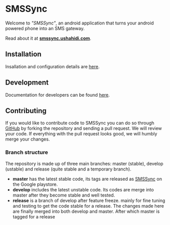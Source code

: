 # SMSSync

Welcome to *"SMSSync"*, an android application that turns your android powered phone into an SMS gateway.

Read about it at **[smssync.ushahidi.com](http://smssync.ushahidi.com/)**.

## Installation

Insallation and configuration details are [here][1].

## Development

Documentation for developers can be found [here][2].

## Contributing

If you would like to contribute code to SMSSync you can do so through [GitHub][3] by forking the repository and sending a pull request. We will review your code. If everything with the pull request looks good, we will humbly merge your changes.

### Branch structure

The repository is made up of three main branches: master (stable), develop (ustable) and release (quite stable and a temporary branch).

* **master** has the latest stable code, its tags are released as [SMSSync][4] on the Google playstore.
* **develop** includes the latest unstable code. Its codes are merge into master after they become stable and well tested.
* **release** is a branch of develop after feature freeze. mainly for fine tuning and testing to get the code stable for a release. The changes made here are finally merged into both develop and master. After which master is tagged for a release

[1]: http://smssync.ushahidi.com/howto
[2]: http://smssync.ushahidi.com/doc
[3]: https://github.com/ushahidi/SMSSync
[4]: https://play.google.com/store/apps/details?id=org.addhen.smssync
